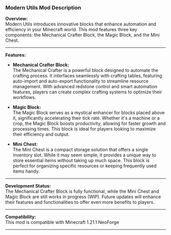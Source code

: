 ### Modern Utils Mod Description

**Overview:**  
Modern Utils introduces innovative blocks that enhance automation and efficiency in your Minecraft world. This mod features three key components: the Mechanical Crafter Block, the Magic Block, and the Mini Chest.

---

**Features:**

- **Mechanical Crafter Block:**  
  The Mechanical Crafter is a powerful block designed to automate the crafting process. It interfaces seamlessly with crafting tables, featuring auto-import and auto-export functionality to streamline resource management. With advanced redstone control and smart automation features, players can create complex crafting systems to optimize their workflows.

- **Magic Block:**  
  The Magic Block serves as a mystical enhancer for blocks placed above it, significantly accelerating their tick rate. Whether it's a machine or a crop, the Magic Block boosts productivity, allowing for faster growth and processing times. This block is ideal for players looking to maximize their efficiency and output.

- **Mini Chest:**  
  The Mini Chest is a compact storage solution that offers a single inventory slot. While it may seem simple, it provides a unique way to store essential items without taking up much space. This block is perfect for organizing specific resources or keeping frequently used items handy.

---

**Development Status:**  
The Mechanical Crafter Block is fully functional, while the Mini Chest and Magic Block are still works in progress (WIP). Future updates will enhance their features and functionalities to offer even more benefits to players.

---

**Compatibility:**  
This mod is compatible with Minecraft 1.21.1 NeoForge

---
